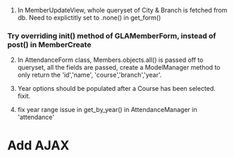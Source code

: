 1) In MemberUpdateView, whole queryset of City & Branch is fetched from db. Need to explictitly set to .none() in get_form()
### Try overriding __init__() method of GLAMemberForm, instead of post() in MemberCreate 


2) In AttendanceForm class, Members.objects.all() is passed off to queryset, all the fields are passed, create a ModelManager method to only return the 'id','name', 'course','branch','year'.

3) Year options should be populated after a Course has been selected. fixit.

4) fix year range issue in get_by_year() in AttendanceManager in 'attendance'

# Add AJAX


